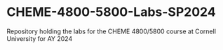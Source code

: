 # CHEME-4800-5800-Labs-SP2024
Repository holding the labs for the CHEME 4800/5800 course at Cornell University for AY 2024
